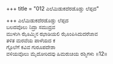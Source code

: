 +++
title = "012 ಎಲೆಮಿಡುಕದೆರಡೊಡ್ಡು ಲೆಪ್ಪದ"

+++
ಎಲೆಮಿಡುಕದೆರಡೊಡ್ಡು ಲೆಪ್ಪದ  
ಬಲದವೊಲು ನಿದ್ರಾ ಸಮುದ್ರವ  
ಮುಳುಗಿ ಝೊಮ್ಮಿನ ಝಾಡಿಯಲಿ ಝೊಂಪಿಸಿದುದರೆಜಾವ  
ತಳಿತ ಮರವೆಯ ಪಾಳೆಯದ ಕ  
ಗ್ಗೊಲೆಗೆ ಕವಿವ ಗುರೂಪದೇಶಾ  
ವಳಿಯವೊಲು ಮೈದೋರಿದವು ಹಿಮರುಚಿಯ ರಶ್ಮಿಗಳು    ॥12॥
